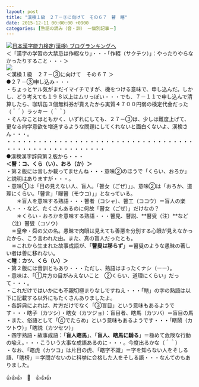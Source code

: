 ```yaml
---
layout: post
title: "漢検１級　２７－③に向けて　その６７　瞽　瞎"
date: 2015-12-11 00:00:00 +0900
categories: [熟語の読み（音・訓）　－個別記事－]
---
```


[![](/syuusyuu9701/assets/images/漢検１級-２７－③に向けて-その６７-瞽-瞎-br_c_3028_1.gif)](http://blog.with2.net/link.php?1659096:3028 "日本漢字能力検定(漢検) ブログランキングへ")[日本漢字能力検定(漢検) ブログランキングへ](http://blog.with2.net/link.php?1659096:3028)  
＜「漢字の学習の大禁忌は作輟なり」・・・「作輟（サクテツ）」：やったりやらなかったりすること・・・＞  
![](/syuusyuu9701/assets/images/漢検１級-２７－③に向けて-その６７-瞽-瞎-8c43e9e903290e84d2c55432a55b3e30.jpg)  
＜漢検１級　２７－③に向けて　その６７ ＞  
●２７－③申し込み・・・  
・ちょっとヤル気がまだイマイチですが、機をつける意味で、申し込んだ。しかし、どう考えても１９８以上はムリっぽい・・・でも、７－１１で申し込んで清算したら、珈琲缶３個無料券が貰えたから実質４７００円弱の検定代金だった（＾＾）ラッキー（＾＾）  
・そんなことはともかく、いずれにしても、２７－③は、少しは難度上げて、更なる向学意欲を増進するような問題にしてくれないと面白くないよ、漢検さん・・・。  
・・・・・・・・・・・・・・・・・・・・・・・・・・・・・・・・・・・・・・・・・・・・・・・・・・・・・・・  
●漢検漢字辞典第２版から・・・  
**＜瞽：コ、くら（い）、おろ（か）＞**  
・第２版には音しか載ってませんね・・・意味②のほうで「くらい、おろか」と説明はありますが・・・。  
・意味①は「目の見えない人、盲人。「瞽女（ごぜ）」」、意味②は「おろか、道理にくらい。「瞽言」「矇瞽（モウコ）」」となっている。  
　　＊盲人を意味する熟語・・・瞽者（コシャ）、瞽工（ココウ）＝盲人の楽人・・・など、たくさんあるのに何故「瞽女（ごぜ）」だけなの？  
　　＊くらい・おろかを意味する熟語・・・瞽見、瞽説、**瞽叟（注）**など  
　（注）瞽叟（コソウ）  
　＊皇帝・舜の父の名。愚昧で肉眼は見えても善悪を分別する心眼が見えなかったから、こう言われた由。また、真の盲人だったとも。  
　＊これから生まれた故事成語が、「**瞽叟は移らず**」＝瞽叟のような愚昧の著しい者は善に移れない。  
**＜瞎：カツ、くら（い）＞**  
・第２版には音訓ともあり・・・ただし、熟語はまったくナシ（ーー）。  
・意味は、「①片方の目がみえないこと　②くらい、道理にくらい」だって・・・。  
・これだけではいかにも不親切極まりなしですねえ・・・「瞎」の字の熟語は以下に記載する以外にもたくさんありましたよ。  
・各辞典によれば、片方だけでなく「③盲目」という意味もあるようです・・・瞎子（カツシ）・瞎女（カツジョ）：盲目者、瞎馬（カツバ）＝盲目の馬  
・また、俗語として「④でたらめ」という意味もあるようです・・・「瞎鬧（カツトウ）」「瞎説（カツセツ）」  
・四字熟語・故事成語：「**盲人瞎馬**」、「**盲人、瞎馬に騎る**」＝極めて危険な行動の喩え。・・・こういう大事な成語あるのに・・・。今度出るかな（＾＾）  
・なお、「瞎虎（カツコ」は片目の虎、「瞎字不識」＝字を知らない人をそしる語、「瞎榜」＝学問がないのに科挙に合格した人をそしる語・・・なんてのもありました。  
  
👍👍👍　🐑　👍👍👍
